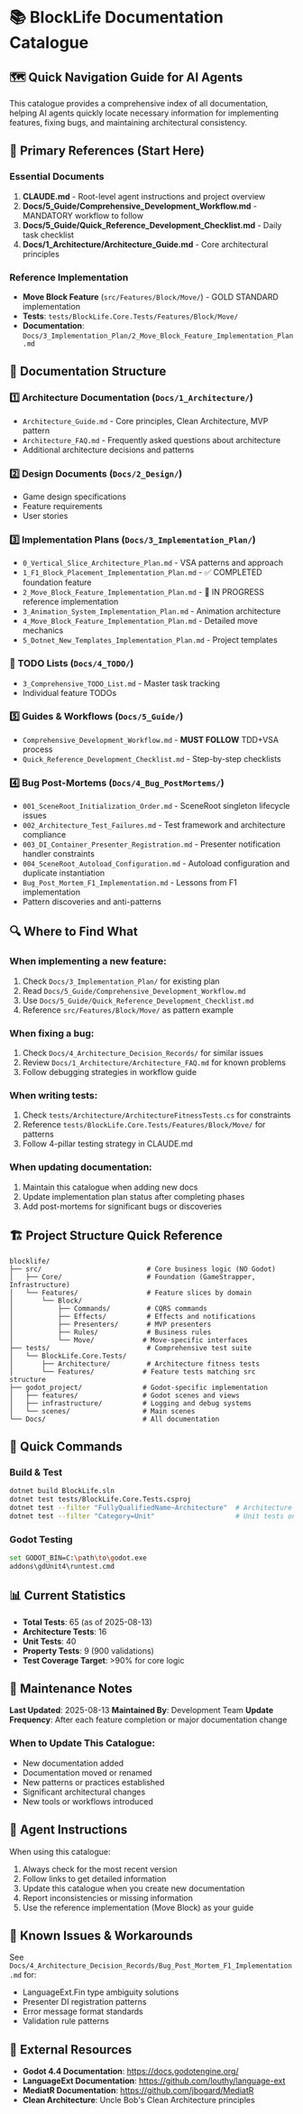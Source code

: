 # 📚 BlockLife Documentation Catalogue

## 🗺️ Quick Navigation Guide for AI Agents

This catalogue provides a comprehensive index of all documentation, helping AI agents quickly locate necessary information for implementing features, fixing bugs, and maintaining architectural consistency.

## 🎯 Primary References (Start Here)

### Essential Documents
1. **CLAUDE.md** - Root-level agent instructions and project overview
2. **Docs/5_Guide/Comprehensive_Development_Workflow.md** - MANDATORY workflow to follow
3. **Docs/5_Guide/Quick_Reference_Development_Checklist.md** - Daily task checklist
4. **Docs/1_Architecture/Architecture_Guide.md** - Core architectural principles

### Reference Implementation
- **Move Block Feature** (`src/Features/Block/Move/`) - GOLD STANDARD implementation
- **Tests**: `tests/BlockLife.Core.Tests/Features/Block/Move/`
- **Documentation**: `Docs/3_Implementation_Plan/2_Move_Block_Feature_Implementation_Plan.md`

## 📂 Documentation Structure

### 1️⃣ Architecture Documentation (`Docs/1_Architecture/`)
- `Architecture_Guide.md` - Core principles, Clean Architecture, MVP pattern
- `Architecture_FAQ.md` - Frequently asked questions about architecture
- Additional architecture decisions and patterns

### 2️⃣ Design Documents (`Docs/2_Design/`)
- Game design specifications
- Feature requirements
- User stories

### 3️⃣ Implementation Plans (`Docs/3_Implementation_Plan/`)
- `0_Vertical_Slice_Architecture_Plan.md` - VSA patterns and approach
- `1_F1_Block_Placement_Implementation_Plan.md` - ✅ COMPLETED foundation feature
- `2_Move_Block_Feature_Implementation_Plan.md` - 🔄 IN PROGRESS reference implementation
- `3_Animation_System_Implementation_Plan.md` - Animation architecture
- `4_Move_Block_Feature_Implementation_Plan.md` - Detailed move mechanics
- `5_Dotnet_New_Templates_Implementation_Plan.md` - Project templates

### 📝 TODO Lists (`Docs/4_TODO/`)
- `3_Comprehensive_TODO_List.md` - Master task tracking
- Individual feature TODOs

### 5️⃣ Guides & Workflows (`Docs/5_Guide/`)
- `Comprehensive_Development_Workflow.md` - **MUST FOLLOW** TDD+VSA process
- `Quick_Reference_Development_Checklist.md` - Step-by-step checklists

### 4️⃣ Bug Post-Mortems (`Docs/4_Bug_PostMortems/`)
- `001_SceneRoot_Initialization_Order.md` - SceneRoot singleton lifecycle issues
- `002_Architecture_Test_Failures.md` - Test framework and architecture compliance
- `003_DI_Container_Presenter_Registration.md` - Presenter notification handler constraints
- `004_SceneRoot_Autoload_Configuration.md` - Autoload configuration and duplicate instantiation
- `Bug_Post_Mortem_F1_Implementation.md` - Lessons from F1 implementation
- Pattern discoveries and anti-patterns

## 🔍 Where to Find What

### When implementing a new feature:
1. Check `Docs/3_Implementation_Plan/` for existing plan
2. Read `Docs/5_Guide/Comprehensive_Development_Workflow.md`
3. Use `Docs/5_Guide/Quick_Reference_Development_Checklist.md`
4. Reference `src/Features/Block/Move/` as pattern example

### When fixing a bug:
1. Check `Docs/4_Architecture_Decision_Records/` for similar issues
2. Review `Docs/1_Architecture/Architecture_FAQ.md` for known problems
3. Follow debugging strategies in workflow guide

### When writing tests:
1. Check `tests/Architecture/ArchitectureFitnessTests.cs` for constraints
2. Reference `tests/BlockLife.Core.Tests/Features/Block/Move/` for patterns
3. Follow 4-pillar testing strategy in CLAUDE.md

### When updating documentation:
1. Maintain this catalogue when adding new docs
2. Update implementation plan status after completing phases
3. Add post-mortems for significant bugs or discoveries

## 🏗️ Project Structure Quick Reference

```
blocklife/
├── src/                          # Core business logic (NO Godot)
│   ├── Core/                     # Foundation (GameStrapper, Infrastructure)
│   └── Features/                 # Feature slices by domain
│       └── Block/               
│           ├── Commands/         # CQRS commands
│           ├── Effects/          # Effects and notifications
│           ├── Presenters/       # MVP presenters
│           ├── Rules/            # Business rules
│           └── Move/            # Move-specific interfaces
├── tests/                        # Comprehensive test suite
│   └── BlockLife.Core.Tests/
│       ├── Architecture/         # Architecture fitness tests
│       └── Features/            # Feature tests matching src structure
├── godot_project/               # Godot-specific implementation
│   ├── features/                # Godot scenes and views
│   ├── infrastructure/          # Logging and debug systems
│   └── scenes/                  # Main scenes
└── Docs/                        # All documentation
```

## 🚀 Quick Commands

### Build & Test
```bash
dotnet build BlockLife.sln
dotnet test tests/BlockLife.Core.Tests.csproj
dotnet test --filter "FullyQualifiedName~Architecture"  # Architecture tests only
dotnet test --filter "Category=Unit"                    # Unit tests only
```

### Godot Testing
```bash
set GODOT_BIN=C:\path\to\godot.exe
addons\gdUnit4\runtest.cmd
```

## 📊 Current Statistics
- **Total Tests**: 65 (as of 2025-08-13)
- **Architecture Tests**: 16
- **Unit Tests**: 40
- **Property Tests**: 9 (900 validations)
- **Test Coverage Target**: >90% for core logic

## 🔄 Maintenance Notes

**Last Updated**: 2025-08-13
**Maintained By**: Development Team
**Update Frequency**: After each feature completion or major documentation change

### When to Update This Catalogue:
- New documentation added
- Documentation moved or renamed
- New patterns or practices established
- Significant architectural changes
- New tools or workflows introduced

## 📝 Agent Instructions

When using this catalogue:
1. Always check for the most recent version
2. Follow links to get detailed information
3. Update this catalogue when you create new documentation
4. Report inconsistencies or missing information
5. Use the reference implementation (Move Block) as your guide

## 🐛 Known Issues & Workarounds

See `Docs/4_Architecture_Decision_Records/Bug_Post_Mortem_F1_Implementation.md` for:
- LanguageExt.Fin<T> type ambiguity solutions
- Presenter DI registration patterns
- Error message format standards
- Validation rule patterns

## 🔗 External Resources

- **Godot 4.4 Documentation**: https://docs.godotengine.org/
- **LanguageExt Documentation**: https://github.com/louthy/language-ext
- **MediatR Documentation**: https://github.com/jbogard/MediatR
- **Clean Architecture**: Uncle Bob's Clean Architecture principles
